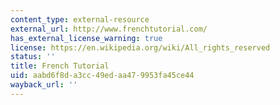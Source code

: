 ```yaml
---
content_type: external-resource
external_url: http://www.frenchtutorial.com/
has_external_license_warning: true
license: https://en.wikipedia.org/wiki/All_rights_reserved
status: ''
title: French Tutorial
uid: aabd6f8d-a3cc-49ed-aa47-9953fa45ce44
wayback_url: ''
---
```

